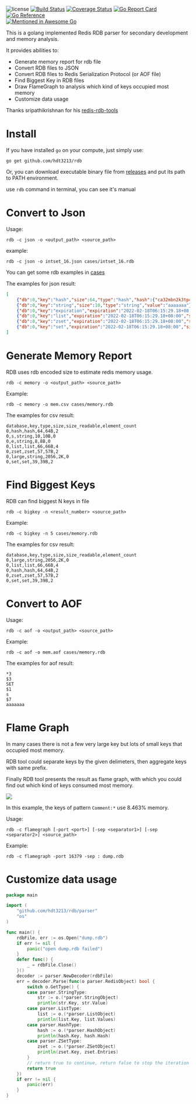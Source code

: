 ![license](https://img.shields.io/github/license/HDT3213/rdb)
[![Build Status](https://travis-ci.com/HDT3213/rdb.svg?branch=master)](https://app.travis-ci.com/github/HDT3213/rdb)
[![Coverage Status](https://coveralls.io/repos/github/HDT3213/rdb/badge.svg?branch=master)](https://coveralls.io/github/HDT3213/rdb?branch=master)
[![Go Report Card](https://goreportcard.com/badge/github.com/HDT3213/rdb)](https://goreportcard.com/report/github.com/HDT3213/rdb)
[![Go Reference](https://pkg.go.dev/badge/github.com/hdt3213/rdb.svg)](https://pkg.go.dev/github.com/hdt3213/rdb)
<br>
[![Mentioned in Awesome Go](https://awesome.re/mentioned-badge-flat.svg)](https://github.com/avelino/awesome-go)

This is a golang implemented Redis RDB parser for secondary development and memory analysis.

It provides abilities to:

- Generate memory report for rdb file
- Convert RDB files to JSON
- Convert RDB files to Redis Serialization Protocol (or AOF file)
- Find Biggest Key in RDB files
- Draw FlameGraph to analysis which kind of keys occupied most memory
- Customize data usage

Thanks sripathikrishnan for his [redis-rdb-tools](https://github.com/sripathikrishnan/redis-rdb-tools)

# Install

If you have installed `go` on your compute, just simply use:

```
go get github.com/hdt3213/rdb
```

Or, you can download executable binary file from [releases](https://github.com/HDT3213/rdb/releases) and put its path to
PATH environment.

use `rdb` command in terminal, you can see it's manual

# Convert to Json

Usage:

```
rdb -c json -o <output_path> <source_path>
```

example:

```
rdb -c json -o intset_16.json cases/intset_16.rdb
```

You can get some rdb examples in [cases](https://github.com/HDT3213/rdb/tree/master/cases)

The examples for json result:

```json
[
    {"db":0,"key":"hash","size":64,"type":"hash","hash":{"ca32mbn2k3tp41iu":"ca32mbn2k3tp41iu","mddbhxnzsbklyp8c":"mddbhxnzsbklyp8c"}},
    {"db":0,"key":"string","size":10,"type":"string","value":"aaaaaaa"},
    {"db":0,"key":"expiration","expiration":"2022-02-18T06:15:29.18+08:00","size":8,"type":"string","value":"zxcvb"},
    {"db":0,"key":"list","expiration":"2022-02-18T06:15:29.18+08:00","size":66,"type":"list","values":["7fbn7xhcnu","lmproj6c2e","e5lom29act","yy3ux925do"]},
    {"db":0,"key":"zset","expiration":"2022-02-18T06:15:29.18+08:00","size":57,"type":"zset","entries":[{"member":"zn4ejjo4ths63irg","score":1},{"member":"1ik4jifkg6olxf5n","score":2}]},
    {"db":0,"key":"set","expiration":"2022-02-18T06:15:29.18+08:00","size":39,"type":"set","members":["2hzm5rnmkmwb3zqd","tdje6bk22c6ddlrw"]}
]
```

# Generate Memory Report

RDB uses rdb encoded size to estimate redis memory usage.

```
rdb -c memory -o <output_path> <source_path>
```

Example:

```
rdb -c memory -o mem.csv cases/memory.rdb
```

The examples for csv result:

```csv
database,key,type,size,size_readable,element_count
0,hash,hash,64,64B,2
0,s,string,10,10B,0
0,e,string,8,8B,0
0,list,list,66,66B,4
0,zset,zset,57,57B,2
0,large,string,2056,2K,0
0,set,set,39,39B,2
```

# Find Biggest Keys

RDB can find biggest N keys in file

```
rdb -c bigkey -n <result_number> <source_path>
```

Example:

```
rdb -c bigkey -n 5 cases/memory.rdb
```

The examples for csv result:

```csv
database,key,type,size,size_readable,element_count
0,large,string,2056,2K,0
0,list,list,66,66B,4
0,hash,hash,64,64B,2
0,zset,zset,57,57B,2
0,set,set,39,39B,2
```

# Convert to AOF

Usage:

```
rdb -c aof -o <output_path> <source_path>
```

Example:

```
rdb -c aof -o mem.aof cases/memory.rdb
```

The examples for aof result:

```
*3
$3
SET
$1
s
$7
aaaaaaa
```

# Flame Graph

In many cases there is not a few very large key but lots of small keys that occupied most memory.

RDB tool could separate keys by the given delimeters, then aggregate keys with same prefix.

Finally RDB tool presents the result as flame graph, with which you could find out which kind of keys consumed most
memory.

![](https://s2.loli.net/2022/03/27/eNGvVIdAuWp8EhT.png)

In this example, the keys of pattern `Comment:*` use 8.463% memory.

Usage:

```
rdb -c flamegraph [-port <port>] [-sep <separator1>] [-sep <separator2>] <source_path>
```

Example:

```
rdb -c flamegraph -port 16379 -sep : dump.rdb
```

# Customize data usage

```go
package main

import (
	"github.com/hdt3213/rdb/parser"
	"os"
)

func main() {
	rdbFile, err := os.Open("dump.rdb")
	if err != nil {
		panic("open dump.rdb failed")
	}
	defer func() {
		_ = rdbFile.Close()
	}()
	decoder := parser.NewDecoder(rdbFile)
	err = decoder.Parse(func(o parser.RedisObject) bool {
		switch o.GetType() {
		case parser.StringType:
			str := o.(*parser.StringObject)
			println(str.Key, str.Value)
		case parser.ListType:
			list := o.(*parser.ListObject)
			println(list.Key, list.Values)
		case parser.HashType:
			hash := o.(*parser.HashObject)
			println(hash.Key, hash.Hash)
		case parser.ZSetType:
			zset := o.(*parser.ZSetObject)
			println(zset.Key, zset.Entries)
		}
		// return true to continue, return false to stop the iteration
		return true
	})
	if err != nil {
		panic(err)
	}
}

```